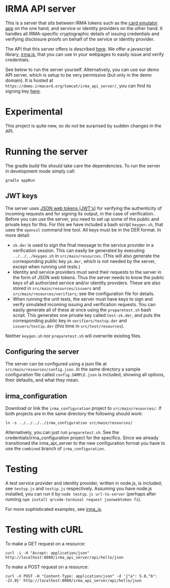 # IRMA API server

This is a server that sits between IRMA tokens such as the [card emulator app](https://github.com/credentials/irma_android_cardemu) on the one hand, and service or identity providers on the other hand. It handles all IRMA-specific cryptographic details of issuing credentials and verifying disclosure proofs on behalf of the service or identity provider.

The API that this server offers is described [here](https://credentials.github.io/proposals/irma-without-apdus). We offer a javascript library, [irma.js](https://github.com/credentials/irma_js), that you can use in your webpages to easily issue and verify credentials.

See below to run the server yourself. Alternatively, you can use our demo API server, which is setup to be very permissive (but only in the demo domain). It is hosted at `https://demo.irmacard.org/tomcat/irma_api_server/`, you can find its signing key [here](https://demo.irmacard.org/v2/data/pk.pem).

# Experimental

This project is quite new, so do not be surprised by sudden changes in the API.

# Running the server

The gradle build file should take care the dependencies. To run the server in development mode simply call:

    gradle appRun

## JWT keys

The server uses [JSON web tokens (JWT's)](https://en.wikipedia.org/wiki/JSON_Web_Token) for verifying the authenticity of incoming requests and for signing its output, in the case of verification. Before you can use the server, you need to set up some of the public and private keys for this. For this we have included a bash script `keygen.sh`, that uses the `openssl` command line tool. All keys must be in the DER format. In more detail:

 * `sk.der` is used to sign the final message to the service provider in a verification session. This can easily be generated by executing `../../../keygen.sh` in `src/main/resources`. (This will also generate the corresponding public key `pk.der`, which is not needed by the server, except when running unit tests.)
 * Identity and service providers must send their requests to the server in the form of JSON web tokens. Thus the server needs to know the public keys of all authorized service and/or identity providers. These are also stored in `src/main/resources/issuers` and `src/main/resources/verifiers`; see the configuration file for details.
 * When running the unit tests, the server must have keys to sign and verify simulated incoming issuing and verification requests. You can easily generate all of these at once using the `preparetest.sh` bash script. This generates one private key called `test-sk.der`, and puts the corresponding public key in `verifiers/testsp.der` and `issuers/testip.der` (this time in `src/test/resources`).

Neither `keygen.sh` nor `preparetest.sh` will overwrite existing files.

## Configuring the server
The server can be configured using a json file at `src/main/resources/config.json`. In the same directory a sample configuration file called `config.SAMPLE.json` is included, showing all options, their defaults, and what they mean.

## irma_configuration

Download or link the `irma_configuration` project to `src/main/resources/`. If both projects are in the same directory the following should work:

    ln -s ../../../../irma_configuration src/main/resources/

Alternatively, you can just run `preparetest.sh`. See the credentials/irma_configuration project for the specifics. Since we already transitioned the irma_api_server to the new configuration format you have to use the `combined` branch of `irma_configuration`.

# Testing

A test service provider and identity provider, written in node.js, is included; see `testsp.js` and `testip.js` respectively. Assuming you have node.js installed, you can run it by `node testsp.js url-to-server` (perhaps after running `npm install qrcode-terminal request jsonwebtoken fs`).

For more sophisticated examples, see [irma_js](https://github.com/credentials/irma_js).

# Testing with cURL

To make a GET request on a resource:

    curl -i -H "Accept: application/json" http://localhost:8080/irma_api_server/api/hello/json

To make a POST request on a resource:

    curl -X POST -H "Content-Type: application/json" -d '{"a": 5.0,"b": -22.0}' http://localhost:8080/irma_api_server/api/hello/json
